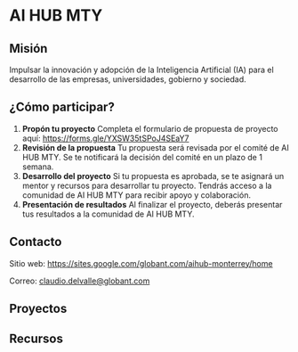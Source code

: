 # AI HUB MTY

## Misión

Impulsar la innovación y adopción de la Inteligencia Artificial (IA) para el desarrollo de las empresas, universidades, gobierno y sociedad.

## ¿Cómo participar?

1. **Propón tu proyecto**
   Completa el formulario de propuesta de proyecto
   aquí: https://forms.gle/YXSW35tSPoJ4SEaY7
2. **Revisión de la propuesta**
   Tu propuesta será revisada por el comité de AI HUB MTY. Se te notificará la decisión
   del comité en un plazo de 1 semana.
3. **Desarrollo del proyecto**
   Si tu propuesta es aprobada, se te asignará un mentor y recursos
   para desarrollar tu proyecto. Tendrás acceso a la comunidad de AI
   HUB MTY para recibir apoyo y colaboración.
4. **Presentación de resultados**
   Al finalizar el proyecto, deberás presentar tus
   resultados a la comunidad de AI HUB MTY.

## Contacto

Sitio web: https://sites.google.com/globant.com/aihub-monterrey/home

Correo: claudio.delvalle@globant.com

## Proyectos

## Recursos
